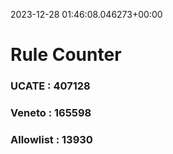 2023-12-28 01:46:08.046273+00:00
# Rule Counter 
 ### UCATE : 407128

 ### Veneto : 165598

 ### Allowlist : 13930